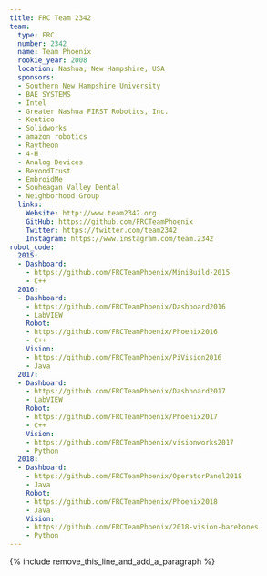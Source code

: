 ```yaml
---
title: FRC Team 2342
team:
  type: FRC
  number: 2342
  name: Team Phoenix
  rookie_year: 2008
  location: Nashua, New Hampshire, USA
  sponsors:
  - Southern New Hampshire University
  - BAE SYSTEMS
  - Intel
  - Greater Nashua FIRST Robotics, Inc.
  - Kentico
  - Solidworks
  - amazon robotics
  - Raytheon
  - 4-H
  - Analog Devices
  - BeyondTrust
  - EmbroidMe
  - Souheagan Valley Dental
  - Neighborhood Group
  links:
    Website: http://www.team2342.org
    GitHub: https://github.com/FRCTeamPhoenix
    Twitter: https://twitter.com/team2342
    Instagram: https://www.instagram.com/team.2342
robot_code:
  2015:
  - Dashboard:
    - https://github.com/FRCTeamPhoenix/MiniBuild-2015
    - C++
  2016:
  - Dashboard:
    - https://github.com/FRCTeamPhoenix/Dashboard2016
    - LabVIEW
    Robot:
    - https://github.com/FRCTeamPhoenix/Phoenix2016
    - C++
    Vision:
    - https://github.com/FRCTeamPhoenix/PiVision2016
    - Java
  2017:
  - Dashboard:
    - https://github.com/FRCTeamPhoenix/Dashboard2017
    - LabVIEW
    Robot:
    - https://github.com/FRCTeamPhoenix/Phoenix2017
    - C++
    Vision:
    - https://github.com/FRCTeamPhoenix/visionworks2017
    - Python
  2018:
  - Dashboard:
    - https://github.com/FRCTeamPhoenix/OperatorPanel2018
    - Java
    Robot:
    - https://github.com/FRCTeamPhoenix/Phoenix2018
    - Java
    Vision:
    - https://github.com/FRCTeamPhoenix/2018-vision-barebones
    - Python
---
```


{% include remove_this_line_and_add_a_paragraph %}

